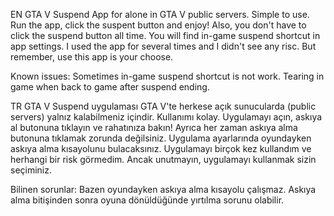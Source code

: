 EN
GTA V Suspend App for alone in GTA V public servers.
Simple to use. Run the app, click the suspent button and enjoy!
Also, you don't have to click the suspend button all time. You will find in-game suspend shortcut in app settings.
I used the app for several times and I didn't see any risc. But remember, use this app is your choose.

Known issues:
Sometimes in-game suspend shortcut is not work.
Tearing in game when back to game after suspend ending.

TR
GTA V Suspend uygulaması GTA V'te herkese açık sunucularda (public servers) yalnız kalabilmeniz içindir.
Kullanımı kolay. Uygulamayı açın, askıya al butonuna tıklayın ve rahatınıza bakın!
Ayrıca her zaman askıya alma butonuna tıklamak zorunda değilsiniz. Uygulama ayarlarında oyundayken askıya alma kısayolunu bulacaksınız.
Uygulamayı birçok kez kullandım ve herhangi bir risk görmedim. Ancak unutmayın, uygulamayı kullanmak sizin seçiminiz.

Bilinen sorunlar:
Bazen oyundayken askıya alma kısayolu çalışmaz.
Askıya alma bitişinden sonra oyuna dönüldüğünde yırtılma sorunu olabilir.


